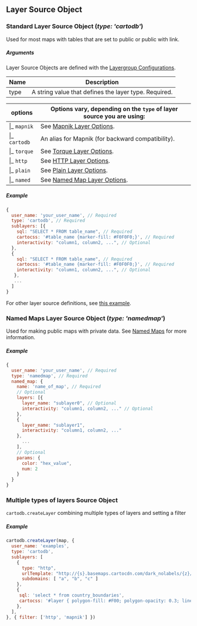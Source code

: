 ## Layer Source Object

### Standard Layer Source Object (_type: 'cartodb'_)

Used for most maps with tables that are set to public or public with link.

##### Arguments

Layer Source Objects are defined with the [Layergroup Configurations](http://docs.carto.com/carto-engine/maps-api/mapconfig/#layergroup-configurations).

Name |Description
--- | ---
type | A string value that defines the layer type. Required.

options | Options vary, depending on the `type` of layer source you are using:
--- | ---
&#124;_ `mapnik`| See [Mapnik Layer Options](http://docs.carto.com/carto-engine/maps-api/mapconfig/#mapnik-layer-options).
&#124;_ `cartodb` | An alias for Mapnik (for backward compatibility).
&#124;_ `torque` | See [Torque Layer Options](http://docs.carto.com/carto-engine/maps-api/mapconfig/#torque-layer-options).
&#124;_ `http` | See [HTTP Layer Options](http://docs.carto.com/carto-engine/maps-api/mapconfig/#http-layer-options).
&#124;_ `plain` | See [Plain Layer Options](http://docs.carto.com/carto-engine/maps-api/mapconfig/#plain-layer-options).
&#124;_ `named` | See [Named Map Layer Options](http://docs.carto.com/carto-engine/maps-api/mapconfig/#named-map-layer-options).

##### Example

```javascript
{
  user_name: 'your_user_name', // Required
  type: 'cartodb', // Required
  sublayers: [{
    sql: "SELECT * FROM table_name", // Required
    cartocss: '#table_name {marker-fill: #F0F0F0;}', // Required
    interactivity: "column1, column2, ...", // Optional
  },
  {
    sql: "SELECT * FROM table_name", // Required
    cartocss: '#table_name {marker-fill: #F0F0F0;}', // Required
    interactivity: "column1, column2, ...", // Optional
   },
   ...
  ]
}
```
For other layer source definitions, see [this example](https://github.com/CartoDB/cartodb.js/blob/4ba5148638091fd2c194f48b2fa3ed6ac4ecdb23/examples/layer_definition.html).

### Named Maps Layer Source Object (_type: 'namedmap'_)

Used for making public maps with private data. See [Named Maps](http://docs.carto.com/carto-engine/maps-api/named-maps/) for more information.

##### Example

```javascript
{
  user_name: 'your_user_name', // Required
  type: 'namedmap', // Required
  named_map: {
    name: 'name_of_map', // Required
    // Optional
    layers: [{
      layer_name: "sublayer0", // Optional
      interactivity: "column1, column2, ..." // Optional
    },
    {
      layer_name: "sublayer1",
      interactivity: "column1, column2, ..."
    },
      ...
    ],
    // Optional
    params: {
      color: "hex_value",
      num: 2
    }
  }
}
```

### Multiple types of layers Source Object

`cartodb.createLayer` combining multiple types of layers and setting a filter

##### Example

```javascript
cartodb.createLayer(map, {
  user_name: 'examples',
  type: 'cartodb',
  sublayers: [
    {
      type: "http",
      urlTemplate: "http://{s}.basemaps.cartocdn.com/dark_nolabels/{z}/{x}/{y}.png",
      subdomains: [ "a", "b", "c" ]
    },
    {
     sql: 'select * from country_boundaries',
     cartocss: '#layer { polygon-fill: #F00; polygon-opacity: 0.3; line-color: #F00; }'
    },
  ],
}, { filter: ['http', 'mapnik'] })
```
